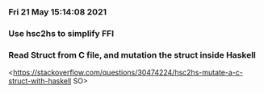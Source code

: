 ### Fri 21 May 15:14:08 2021 
### Use hsc2hs to simplify FFI
### Read Struct from C file, and mutation the struct inside Haskell
<https://stackoverflow.com/questions/30474224/hsc2hs-mutate-a-c-struct-with-haskell SO>
